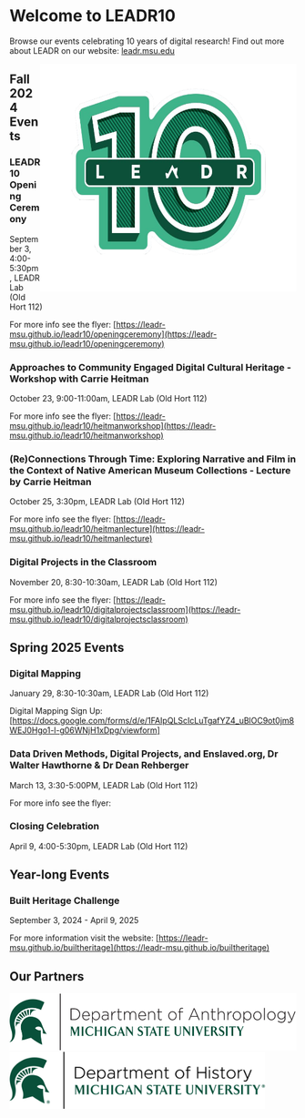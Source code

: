 <div class="home">
    <h1>Welcome to LEADR10</h1>
</div>

Browse our events celebrating 10 years of digital research! Find out more about LEADR on our website: [leadr.msu.edu](https://leadr.msu.edu)
<div style= "float: right">
<img src="LEADR10_logo.png" width=450 height=400>
</div>

## Fall 2024 Events

### LEADR10 Opening Ceremony
September 3, 4:00-5:30pm, LEADR Lab (Old Hort 112)

For more info see the flyer: [https://leadr-msu.github.io/leadr10/openingceremony](https://leadr-msu.github.io/leadr10/openingceremony)


### Approaches to Community Engaged Digital Cultural Heritage - Workshop with Carrie Heitman
October 23, 9:00-11:00am, LEADR Lab (Old Hort 112)

For more info see the flyer: [https://leadr-msu.github.io/leadr10/heitmanworkshop](https://leadr-msu.github.io/leadr10/heitmanworkshop)


### (Re)Connections Through Time: Exploring Narrative and Film in the Context of Native American Museum Collections - Lecture by Carrie Heitman
October 25, 3:30pm, LEADR Lab (Old Hort 112)

For more info see the flyer: [https://leadr-msu.github.io/leadr10/heitmanlecture](https://leadr-msu.github.io/leadr10/heitmanlecture)

### Digital Projects in the Classroom
November 20, 8:30-10:30am, LEADR Lab (Old Hort 112)

For more info see the flyer: [https://leadr-msu.github.io/leadr10/digitalprojectsclassroom](https://leadr-msu.github.io/leadr10/digitalprojectsclassroom)


## Spring 2025 Events

### Digital Mapping
January 29, 8:30-10:30am, LEADR Lab (Old Hort 112)

Digital Mapping Sign Up: [https://docs.google.com/forms/d/e/1FAIpQLScIcLuTgafYZ4_uBlOC9ot0jm8WEJ0Hgo1-l-g06WNjH1xDpg/viewform]

### Data Driven Methods, Digital Projects, and Enslaved.org, Dr Walter Hawthorne & Dr Dean Rehberger
March 13, 3:30-5:00PM, LEADR Lab (Old Hort 112)

For more info see the flyer: 

### Closing Celebration
April 9, 4:00-5:30pm, LEADR Lab (Old Hort 112)


## Year-long Events

### Built Heritage Challenge
September 3, 2024 - April 9, 2025

For more information visit the website: [https://leadr-msu.github.io/builtheritage](https://leadr-msu.github.io/builtheritage)

## Our Partners 
<img src="Dept-Anthro_Helmet_Green.png" height="100">  <img src="Dept-History_Helmet_Green-r.png" height="100">
